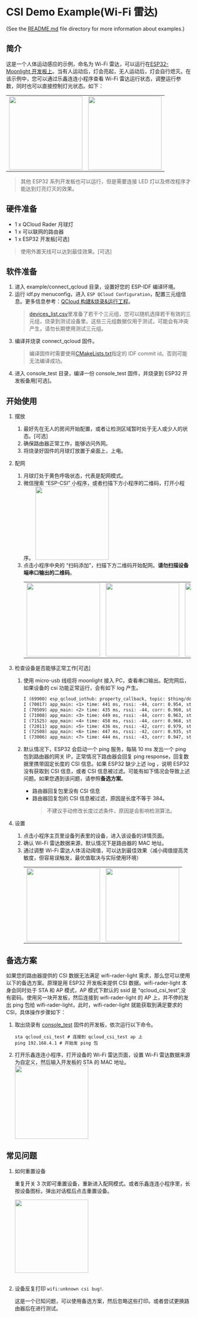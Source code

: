 # CSI Demo Example(Wi-Fi 雷达)

(See the [README.md](../../README.md) file directory for more information about examples.)

## 简介

这是一个人体运动感应的示例，命名为 Wi-Fi 雷达，可以运行在[ESP32-Moonlight 开发板上](https://docs.espressif.com/projects/espressif-esp-moonlight/zh_CN/latest/introduction.html#id2)。当有人运动后，灯会亮起，无人运动后，灯会自行熄灭。在该示例中，您可以通过乐鑫连连小程序查看 Wi-Fi 雷达运行状态，调整运行参数，同时也可以直接控制灯光状态。如下：

<table>
    <tr>
        <td><img src="../../docs/_static/b73e7d4c-e63b-4fc7-bd58-5127d7c28fa1.jpg" width=200>
        <td><img src="../../docs/_static/ef6adf57-2140-4c19-9cb6-cd3de475838e.jpg" width=200>
    </tr>
</table>

> 其他 ESP32 系列开发板也可以运行，但是需要连接 LED 灯以及修改程序才能达到灯亮灯灭的效果。

## 硬件准备

* 1 x QCloud Rader 月球灯
* 1 x 可以联网的路由器
* 1 x ESP32 开发板[可选]

> 使用外置天线可以达到最佳效果。[可选]

## 软件准备

1. 进入 example/connect_qcloud 目录，设置好您的 ESP-IDF 编译环境。
1. 运行 idf.py menuconfig，进入 `ESP QCloud Configuration`，配置三元组信息。更多信息参考：[QCloud 构建&烧录&运行工程](https://github.com/espressif/esp-qcloud#3-%E6%9E%84%E5%BB%BA%E7%83%A7%E5%BD%95%E8%BF%90%E8%A1%8C%E5%B7%A5%E7%A8%8B)。
    > [devices_list.csv](devices_list.csv)里准备了若干个三元组，您可以随机选择若干有效的三元组，烧录到测试设备里。这些三元组数据仅用于测试，可能会有冲突产生，请勿长期使用测试三元组。
1. 编译并烧录 connect_qcloud 固件。
    > 编译固件时需要使用[CMakeLists.txt](../../CMakeLists.txt)指定的 IDF commit id。否则可能无法编译成功。
1. 进入 console_test 目录，编译一份 console_test 固件，并烧录到 ESP32 开发板备用[可选]。

## 开始使用

1. 摆放
    1. 最好先在无人的房间开始配置，或者让检测区域暂时处于无人或少人的状态。[可选]
    1. 确保路由器正常工作，能够访问外网。
    1. 将烧录好固件的月球灯放置于桌面上，上电。

1. 配网
    1. 月球灯处于黄色呼吸状态，代表是配网模式。
    1. 微信搜索 “ESP-CSI” 小程序，或者扫描下方小程序的二维码，打开小程序。
        <img src="../../docs/_static/esp-csi-applets.jpg" width=200>
    1. 点击小程序中央的 “扫码添加”，扫描下方二维码开始配网。**请勿扫描设备端串口输出的二维码**。
        <table>
            <tr>
                <td><img src="../../docs/_static/57389a61-835b-45bb-a476-7b8102e7f87e.jpg" width=200>
                <td><img src="../../docs/_static/1b5b4877-60b4-4e2f-8034-452b8ed39196.jpg" width=200>
                <td><img src="../../docs/_static/a6294ee5-f4d1-4dc1-8bd8-004496d700c3.jpg" width=200>
            </tr>
        </table>

1. 检查设备是否能够正常工作[可选]
    1. 使用 micro-usb 线缆将 moonlight 接入 PC，查看串口输出。配完网后，如果设备的 csi 功能正常运行，会有如下 log 产生。

        ```txt
        I (69900) esp_qcloud_iothub: property_callback, topic: $thing/down/property/AVGLQX7FYB/hf_moonlight_2, payload: {"method":"report_reply","clientToken":"hf_moonlight_2-82979","code":406,"status":"checkReportData fail"}
        I (70017) app_main: <1> time: 441 ms, rssi: -44, corr: 0.954, std: 0.014, std_avg: 0.000, std_max: 0.000, threshold: 0.200/1.500, trigger: 0/0, free_heap: 110128/120004
        I (70509) app_main: <2> time: 435 ms, rssi: -44, corr: 0.960, std: 0.011, std_avg: 0.000, std_max: 0.000, threshold: 0.200/1.500, trigger: 0/0, free_heap: 110128/121192
        I (71008) app_main: <3> time: 449 ms, rssi: -44, corr: 0.963, std: 0.006, std_avg: 0.000, std_max: 0.000, threshold: 0.200/1.500, trigger: 0/0, free_heap: 110128/121168
        I (71525) app_main: <4> time: 458 ms, rssi: -44, corr: 0.968, std: 0.007, std_avg: 0.000, std_max: 0.000, threshold: 0.200/1.500, trigger: 0/0, free_heap: 110128/121044
        I (72011) app_main: <5> time: 436 ms, rssi: -42, corr: 0.979, std: 0.005, std_avg: 0.000, std_max: 0.000, threshold: 0.200/1.500, trigger: 0/0, free_heap: 110128/121192
        I (72508) app_main: <6> time: 447 ms, rssi: -42, corr: 0.935, std: 0.023, std_avg: 0.000, std_max: 0.000, threshold: 0.200/1.500, trigger: 0/0, free_heap: 110128/121192
        I (73006) app_main: <7> time: 444 ms, rssi: -43, corr: 0.947, std: 0.023, std_avg: 0.000, std_max: 0.000, threshold: 0.200/1.500, trigger: 0/0, free_heap: 110128/121192
        ```

    1. 默认情况下，ESP32 会启动一个 ping 服务，每隔 10 ms 发出一个 ping 包到路由器的网关 IP，正常情况下路由器会回复 ping response，回复数据里携带固定长度的 CSI 信息。如果 ESP32 缺少上述 log ，说明 ESP32 没有获取到 CSI 信息，或者 CSI 信息被过滤。可能有如下情况会导致上述问题。如果您遇到该问题，请参照**备选方案**。
        * 路由器回复包里没有 CSI 信息
        * 路由器回复包的 CSI 信息被过滤，原因是长度不等于 384。
            > 不建议手动修改长度过滤条件，原因是会影响检测算法。

1. 设置

    1. 点击小程序主页里设备列表里的设备，进入该设备的详情页面。
    1. 确认 Wi-Fi 雷达数据来源，默认情况下是路由器的 MAC 地址。
    1. 通过调整 Wi-Fi 雷达人体活动阈值，可以达到最佳效果（减小阈值提高灵敏度，但容易误触发，最优值取决与实际使用环境）
        <table>
            <tr>
                <td><img src="../../docs/_static/7866858b-d8b8-4b39-9b49-3c621f6b5899.jpg" width=200>
                <td><img src="../../docs/_static/wiif-radar-status.jpg" width=200>
            </tr>
        </table>

## 备选方案

如果您的路由器提供的 CSI 数据无法满足 wifi-rader-light 需求，那么您可以使用以下的备选方案。原理是用 ESP32 开发板来提供 CSI 数据。wifi-rader-light 本身会同时处于 STA 和 AP 模式，AP 模式下默认的 ssid 是 “qcloud_csi_test”,没有密码。使用另一块开发板，然后连接到 wifi-rader-light 的 AP 上，并不停的发出 ping 包给 wifi-rader-light，此时，wifi-rader-light 就能获取到满足要求的 CSI，具体操作步骤如下：

1. 取出烧录有 [console_test](../console_test) 固件的开发板，依次运行以下命令。

    ```shell
    sta qcloud_csi_test # 连接到 qcloud_csi_test ap 上
    ping 192.168.4.1 # 开始发 ping 包
    ```

1. 打开乐鑫连连小程序，打开设备的 Wi-Fi 雷达页面，设置 Wi-Fi 雷达数据来源为自定义，然后输入开发板的 STA 的 MAC 地址。
    <img src="../../docs/_static/0ffb1b8f-05d5-47db-bfb5-48d92dc53799.jpg" width=200>

## 常见问题

1. 如何重置设备

    重复开关 3 次即可重置设备，重新进入配网模式。或者乐鑫连连小程序里，长按设备图标，弹出对话框后点击重置设备。
    <table>
        <tr>
            <img src="../../docs/_static/03ad08e0-5e56-470b-bcd2-f3ff3e0bba8e.jpg" width=200>
        </tr>
    </table>

1. 设备反复打印 `wifi:unknown csi bug!`.

    这是一个已知问题，可以使用备选方案，然后忽略这些打印。或者尝试更换路由器后在进行测试。
